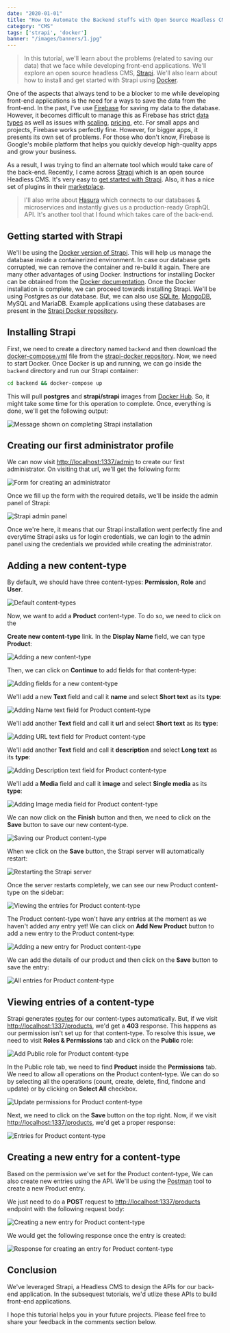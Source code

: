 ```yaml
---
date: "2020-01-01"
title: "How to Automate the Backend stuffs with Open Source Headless CMS Strapi and Docker"
category: "CMS"
tags: ['strapi', 'docker']
banner: "/images/banners/1.jpg"
---
```


> In this tutorial, we'll learn about the problems (related to saving our data) that we face while developing front-end applications. We'll explore an open source headless CMS, [Strapi](https://strapi.io/). We'll also learn about how to install and get started with Strapi using [Docker](https://www.docker.com/).

One of the aspects that always tend to be a blocker to me while developing front-end applications is the need for a ways to save the data from the front-end. In the past, I've use [Firebase](https://firebase.google.com/) for saving my data to the database. However, it becomes difficult to manage this as Firebase has strict [data types](https://firebase.google.com/docs/firestore/manage-data/data-types) as well as issues with [scaling](https://itnext.io/lessons-from-a-long-week-with-firebase-b433ce8ee49e), [pricing](https://crisp.chat/blog/why-you-should-never-use-firebase-realtime-database/), etc. For small apps and projects, Firebase works perfectly fine. However, for bigger apps, it presents its own set of problems. For those who don't know, Firebase is Google's mobile platform that helps you quickly develop high-quality apps and grow your business.

As a result, I was trying to find an alternate tool which would take care of the back-end. Recently, I came across [Strapi](https://strapi.io/) which is an open source Headless CMS. It's very easy to [get started with Strapi](https://strapi.io/documentation/3.0.0-beta.x/getting-started/quick-start.html). Also, it has a nice set of plugins in their [marketplace](https://strapi.io/marketplace).

> I'll also write about [Hasura](https://hasura.io/) which connects to our databases & microservices and instantly gives us a production-ready GraphQL API. It's another tool that I found which takes care of the back-end.

## Getting started with Strapi

We'll be using the [Docker version of Strapi](https://github.com/strapi/strapi-docker). This will help us manage the database inside a containerized environment. In case our database gets corrupted, we can remove the container and re-build it again. There are many other advantages of using Docker. Instructions for installing Docker can be obtained from the [Docker documentation](https://docs.docker.com/v17.09/engine/installation/). Once the Docker installation is complete, we can proceed towards installing Strapi. We'll be using Postgres as our database. But, we can also use [SQLite](https://strapi.io/documentation/3.0.0-beta.x/guides/databases.html#sqlite-installation), [MongoDB](https://strapi.io/documentation/3.0.0-beta.x/guides/databases.html#mongodb-installation), MySQL and MariaDB. Example applications using these databases are present in the [Strapi Docker repository](https://github.com/strapi/strapi-docker/tree/master/examples).

## Installing Strapi

First, we need to create a directory named `backend` and then download the [docker-compose.yml](https://github.com/strapi/strapi-docker/blob/master/examples/postgresql/docker-compose.yml) file from the [strapi-docker repository](https://github.com/strapi/strapi-docker). Now, we need to start Docker. Once Docker is up and running, we can go inside the `backend` directory and run our Strapi container:

```bash
cd backend && docker-compose up
```

This will pull **postgres** and **strapi/strapi** images from [Docker Hub](https://hub.docker.com/). So, it might take some time for this operation to complete. Once, everything is done, we'll get the following output:

![Message shown on completing Strapi installation](/images/content/automate-backend-stuffs-with-strapi-and-docker/1.png)

## Creating our first administrator profile

We can now visit [http://localhost:1337/admin](http://localhost:1337/admin) to create our first administrator. On visiting that url, we'll get the following form:

![Form for creating an administrator](/images/content/automate-backend-stuffs-with-strapi-and-docker/2.png)

Once we fill up the form with the required details, we'll be inside the admin panel of Strapi:

![Strapi admin panel](/images/content/automate-backend-stuffs-with-strapi-and-docker/3.png)

Once we're here, it means that our Strapi installation went perfectly fine and everytime Strapi asks us for login credentials, we can login to the admin panel using the credentials we provided while creating the administrator.

## Adding a new content-type

By default, we should have three content-types: **Permission**, **Role** and **User**.

![Default content-types](/images/content/automate-backend-stuffs-with-strapi-and-docker/4.png)

Now, we want to add a **Product** content-type. To do so, we need to click on the

**Create new content-type** link. In the **Display Name** field, we can type **Product**:

![Adding a new content-type](/images/content/automate-backend-stuffs-with-strapi-and-docker/5.png)

Then, we can click on **Continue** to add fields for that content-type:

![Adding fields for a new content-type](/images/content/automate-backend-stuffs-with-strapi-and-docker/6.png)

We'll add a new **Text** field and call it **name** and select **Short text** as its **type**:

![Adding Name text field for Product content-type](/images/content/automate-backend-stuffs-with-strapi-and-docker/7.png)

We'll add another **Text** field and call it **url** and select **Short text** as its **type**:

![Adding URL text field for Product content-type](/images/content/automate-backend-stuffs-with-strapi-and-docker/8.png)

We'll add another **Text** field and call it **description** and select **Long text** as its **type**:

![Adding Description text field for Product content-type](/images/content/automate-backend-stuffs-with-strapi-and-docker/9.png)

We'll add a **Media** field and call it **image** and select **Single media** as its **type**:

![Adding Image media field for Product content-type](/images/content/automate-backend-stuffs-with-strapi-and-docker/10.png)

We can now click on the **Finish** button and then, we need to click on the **Save** button to save our new content-type.

![Saving our Product content-type](/images/content/automate-backend-stuffs-with-strapi-and-docker/11.png)

When we click on the **Save** button, the Strapi server will automatically restart:

![Restarting the Strapi server](/images/content/automate-backend-stuffs-with-strapi-and-docker/12.png)

Once the server restarts completely, we can see our new Product content-type on the sidebar:

![Viewing the entries for Product content-type](/images/content/automate-backend-stuffs-with-strapi-and-docker/13.png)

The Product content-type won't have any entries at the moment as we haven't added any entry yet! We can click on **Add New Product** button to add a new entry to the Product content-type:

![Adding a new entry for Product content-type](/images/content/automate-backend-stuffs-with-strapi-and-docker/14.png)

We can add the details of our product and then click on the **Save** button to save the entry:

![All entries for Product content-type](/images/content/automate-backend-stuffs-with-strapi-and-docker/15.png)

## Viewing entries of a content-type

Strapi generates [routes](https://strapi.io/documentation/3.0.0-beta.x/concepts/routing.html#concept) for our content-types automatically. But, if we visit [http://localhost:1337/products](http://localhost:1337/products), we'd get a **403** response. This happens as our permission isn't set up for that content-type. To resolve this issue, we need to visit **Roles & Permissions** tab and click on the **Public** role:

![Add Public role for Product content-type](/images/content/automate-backend-stuffs-with-strapi-and-docker/16.png)

In the Public role tab, we need to find **Product** inside the **Permissions** tab. We need to allow all operations on the Product content-type. We can do so by selecting all the operations (count, create, delete, find, findone and update) or by clicking on **Select All** checkbox.

![Update permissions for Product content-type](/images/content/automate-backend-stuffs-with-strapi-and-docker/17.png)

Next, we need to click on the **Save** button on the top right. Now, if we visit [http://localhost:1337/products](http://localhost:1337/products), we'd get a proper response:

![Entries for Product content-type](/images/content/automate-backend-stuffs-with-strapi-and-docker/18.png)

## Creating a new entry for a content-type

Based on the permission we've set for the Product content-type, We can also create new entries using the API. We'll be using the [Postman](https://www.getpostman.com/) tool to create a new Product entry.

We just need to do a **POST** request to [http://localhost:1337/products](http://localhost:1337/products) endpoint with the following request body:

![Creating a new entry for Product content-type](/images/content/automate-backend-stuffs-with-strapi-and-docker/19.png)

We would get the following response once the entry is created:

![Response for creating an entry for Product content-type](/images/content/automate-backend-stuffs-with-strapi-and-docker/20.png)

## Conclusion

We've leveraged Strapi, a Headless CMS to design the APIs for our back-end application. In the subsequest tutorials, we'd utlize these APIs to build front-end applications.

I hope this tutorial helps you in your future projects. Please feel free to share your feedback in the comments section below.